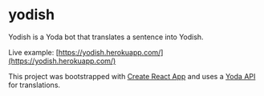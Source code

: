 # yodish

Yodish is a Yoda bot that translates a sentence into Yodish.

Live example: [https://yodish.herokuapp.com/](https://yodish.herokuapp.com/)

This project was bootstrapped with [Create React App](https://github.com/facebookincubator/create-react-app) and uses a [Yoda API](https://github.com/richchurcher/yoda-api) for translations.
